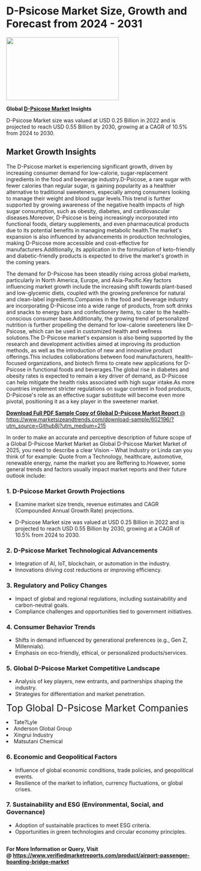 <H1>D-Psicose Market Size, Growth and Forecast from 2024 - 2031</H1><img class="aligncenter size-medium wp-image-584254" src="https://thirdeyenews.in/wp-content/uploads/2024/09/Global-Market-Research-300x168.jpeg" alt="" width="300" height="168" /><p><strong>Global&nbsp;<a href="https://www.marketsizeandtrends.com/download-sample/602196/?utm_source=Github8j?utm_medium=215">D-Psicose Market</a> Insights</strong></p><p>D-Psicose Market size was valued at USD 0.25 Billion in 2022 and is projected to reach USD 0.55 Billion by 2030, growing at a CAGR of 10.5% from 2024 to 2030.</p><p><h2>Market Growth Insights</h2> <p>The D-Psicose market is experiencing significant growth, driven by increasing consumer demand for low-calorie, sugar-replacement ingredients in the food and beverage industry.D-Psicose, a rare sugar with fewer calories than regular sugar, is gaining popularity as a healthier alternative to traditional sweeteners, especially among consumers looking to manage their weight and blood sugar levels.This trend is further supported by growing awareness of the negative health impacts of high sugar consumption, such as obesity, diabetes, and cardiovascular diseases.Moreover, D-Psicose is being increasingly incorporated into functional foods, dietary supplements, and even pharmaceutical products due to its potential benefits in managing metabolic health.The market's expansion is also influenced by advancements in production technologies, making D-Psicose more accessible and cost-effective for manufacturers.Additionally, its application in the formulation of keto-friendly and diabetic-friendly products is expected to drive the market's growth in the coming years.</p> <p><a href="#"></a></p> <p>The demand for D-Psicose has been steadily rising across global markets, particularly in North America, Europe, and Asia-Pacific.Key factors influencing market growth include the increasing shift towards plant-based and low-glycemic diets, coupled with the growing preference for natural and clean-label ingredients.Companies in the food and beverage industry are incorporating D-Psicose into a wide range of products, from soft drinks and snacks to energy bars and confectionery items, to cater to the health-conscious consumer base.Additionally, the growing trend of personalized nutrition is further propelling the demand for low-calorie sweeteners like D-Psicose, which can be used in customized health and wellness solutions.The D-Psicose market's expansion is also being supported by the research and development activities aimed at improving its production methods, as well as the introduction of new and innovative product offerings.This includes collaborations between food manufacturers, health-focused organizations, and biotech firms to create new applications for D-Psicose in functional foods and beverages.The global rise in diabetes and obesity rates is expected to remain a key driver of demand, as D-Psicose can help mitigate the health risks associated with high sugar intake.As more countries implement stricter regulations on sugar content in food products, D-Psicose's role as an effective sugar substitute will become even more pivotal, positioning it as a key player in the sweetener market.<p><a href="#"></p><p><span class=""><strong>Download Full PDF Sample Copy of Global D-Psicose Market Report</strong> @ <a href="https://www.marketsizeandtrends.com/download-sample/602196/?utm_source=Github8j?utm_medium=215" target="_blank">https://www.marketsizeandtrends.com/download-sample/602196/?utm_source=Github8j?utm_medium=215</a></span></p><p>In order to make an accurate and perceptive description of future scope of a Global&nbsp;D-Psicose Market Market as Global&nbsp;D-Psicose Market Market of 2025, you need to describe a clear Vision &ndash; What Industry or Linda can you think of for example: Quote from a Technology, healthcare, automotive, renewable energy, name the market you are Reffering to.However, some general trends and factors usually impact market reports and their future outlook include:</p><h3>1.&nbsp;<strong>D-Psicose Market Growth Projections</strong></h3><ul><li>Examine market size trends, revenue estimates and CAGR (Compounded Annual Growth Rate) projections.</li><li><p>D-Psicose Market size was valued at USD 0.25 Billion in 2022 and is projected to reach USD 0.55 Billion by 2030, growing at a CAGR of 10.5% from 2024 to 2030.</p></li></ul><h3>2.&nbsp;<strong>D-Psicose Market Technological Advancements</strong></h3><ul><li>Integration of AI, IoT, blockchain, or automation in the industry.</li><li>Innovations driving cost reductions or improving efficiency.</li></ul><h3>3.&nbsp;<strong>Regulatory and Policy Changes</strong></h3><ul><li>Impact of global and regional regulations, including sustainability and carbon-neutral goals.</li><li>Compliance challenges and opportunities tied to government initiatives.</li></ul><h3>4.&nbsp;<strong>Consumer Behavior Trends</strong></h3><ul><li>Shifts in demand influenced by generational preferences (e.g., Gen Z, Millennials).</li><li>Emphasis on eco-friendly, ethical, or personalized products/services.</li></ul><h3>5.&nbsp;<strong>Global D-Psicose Market Competitive Landscape</strong></h3><ul><li>Analysis of key players, new entrants, and partnerships shaping the industry.</li><li>Strategies for differentiation and market penetration.</li></ul><p data-pm-slice="1 1 []"><span style="color: inherit; font-family: inherit; font-size: 25px;">Top Global D-Psicose Market Companies</span></p><div class="" data-test-id=""><p><li>Tate?Lyle</li><li> Anderson Global Group</li><li> Xingrui Industry</li><li> Matsutani Chemical</li></p></div><h3>6.&nbsp;<strong>Economic and Geopolitical Factors</strong></h3><ul><li>Influence of global economic conditions, trade policies, and geopolitical events.</li><li>Resilience of the market to inflation, currency fluctuations, or global crises.</li></ul><h3>7.&nbsp;<strong>Sustainability and ESG (Environmental, Social, and Governance)</strong></h3><ul><li>Adoption of sustainable practices to meet ESG criteria.</li><li>Opportunities in green technologies and circular economy principles.</li></ul><h2><strong style="font-size: 14px;">For More Information or Query, Visit @&nbsp;</strong><a style="background-color: #ffffff; font-size: 14px;" href="https://www.marketsizeandtrends.com/report/d-psicose-market/" target="_blank">https://www.verifiedmarketreports.com/product/airport-passenger-boarding-bridge-market</a></h2>